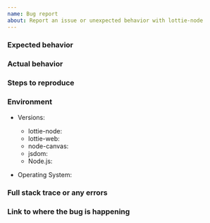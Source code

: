 ```yaml
---
name: Bug report
about: Report an issue or unexpected behavior with lottie-node
---
```


<!--
Before creating the issue, please make sure that...

* You haven't got any errors in your own code, causing the problem.
* There isn't already an open issue for your problem.
* The issue is only happening for lottie-node, not lottie (web).
* You are following the documentated [usage](https://github.com/friday/lottie-node#usage) correctly.
* You are using the latest version of lottie-node, lottie, node-canvas and jsdom.

If you have multiple unrelated problems, create separate issues rather than combining them into one.

Note that leaving sections blank or being vague will make it difficult to understand and help you.
-->

### Expected behavior

### Actual behavior

### Steps to reproduce

### Environment

- Versions:

  - lottie-node:
  - lottie-web:
  - node-canvas:
  - jsdom:
  - Node.js:

- Operating System:

### Full stack trace or any errors

### Link to where the bug is happening

<!--
Create a git repo or a gist with a **minimal** test case that demonstrates the problem and includes any json data needed to reproduce the issue.
-->
